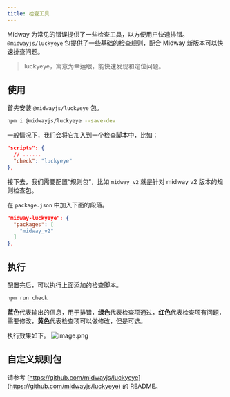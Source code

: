 ```yaml
---
title: 检查工具
---
```


  Midway 为常见的错误提供了一些检查工具，以方便用户快速排错。`@midwayjs/luckyeye` 包提供了一些基础的检查规则，配合 Midway 新版本可以快速排查问题。


> luckyeye，寓意为幸运眼，能快速发现和定位问题。

## 使用


首先安装 `@midwayjs/luckyeye` 包。
```bash
npm i @midwayjs/luckyeye --save-dev
```
一般情况下，我们会将它加入到一个检查脚本中，比如：


```json
"scripts": {
  // ......
  "check": "luckyeye"
},
```


接下去，我们需要配置“规则包”，比如 `midway_v2` 就是针对 midway v2 版本的规则检查包。


在 `package.json` 中加入下面的段落。
```json
"midway-luckyeye": {
  "packages": [
    "midway_v2"
  ]
},
```


## 执行


配置完后，可以执行上面添加的检查脚本。
```bash
npm run check
```
**蓝色**代表输出的信息，用于排错，**绿色**代表检查项通过，**红色**代表检查项有问题，需要修改，**黄色**代表检查项可以做修改，但是可选。


执行效果如下。
![image.png](https://cdn.nlark.com/yuque/0/2021/png/501408/1610983986151-79c54e7c-3ff0-4f94-98bc-359dda0fa694.png#align=left&display=inline&height=464&margin=%5Bobject%20Object%5D&name=image.png&originHeight=928&originWidth=1234&size=155051&status=done&style=none&width=617)


## 自定义规则包


请参考 [https://github.com/midwayjs/luckyeye](https://github.com/midwayjs/luckyeye) 的 README。